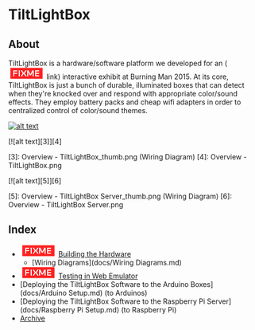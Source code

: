 TiltLightBox
====================

About
--------------------

TiltLightBox is a hardware/software platform we developed for an (![](docs/fixme.png) link) interactive exhibit at Burning Man 2015. At its core, TiltLightBox is just a bunch of durable, illuminated boxes that can detect when they're knocked over and respond with appropriate color/sound effects. They employ battery packs and cheap wifi adapters in order to centralized control of color/sound themes.

[![alt text][1]][2]

  [1]: Overview_thumb.png (Wiring Diagram)
  [2]: Overview.png

[![alt text][3]][4]

  [3]: Overview - TiltLightBox_thumb.png (Wiring Diagram)
  [4]: Overview - TiltLightBox.png

[![alt text][5]][6]

  [5]: Overview - TiltLightBox Server_thumb.png (Wiring Diagram)
  [6]: Overview - TiltLightBox Server.png


Index
--------------------


* ![](docs/fixme.png) [Building the Hardware]()
	* [Wiring Diagrams](docs/Wiring Diagrams.md)
* ![](docs/fixme.png) [Testing in Web Emulator]()
* [Deploying the TiltLightBox Software to the Arduino Boxes](docs/Arduino Setup.md) (to Arduinos)
* [Deploying the TiltLightBox Software to the Raspberry Pi Server](docs/Raspberry Pi Setup.md) (to Raspberry Pi)
* [Archive](archive/README.md)

